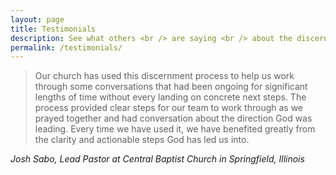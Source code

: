 ```yaml
---
layout: page
title: Testimonials
description: See what others <br /> are saying <br /> about the discernment process.
permalink: /testimonials/
---
```


>Our church has used this discernment process to help us work through some conversations that had been ongoing for significant lengths of time without every landing on concrete next steps. The process provided clear steps for our team to work through as we prayed together and had conversation about the direction God was leading. Every time we have used it, we have benefited greatly from the clarity and actionable steps God has led us into. 

<cite>Josh Sabo, Lead Pastor at Central Baptist Church in Springfield, Illinois</cite>